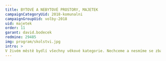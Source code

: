 ```yaml
---
title: BYTOVÉ A NEBYTOVÉ PROSTORY, MAJETEK
campaignCategoryUid: 2018-komunalni
campaignGroupUid: volby-2018
uid: majetek
order: 11
garant: david.bodecek
redmine: 29485
img: program/skolstvi.jpg
intro: > 
V živém městě bydlí všechny věkové kategorie. Nechceme a nesmíme se zbavit odpovědnosti za něj. Chceme Prahu 1, která se stará o všechny, nejen o ty, kteří jsou na vrcholu sil a finančně dobře zajištění. Budeme řešit existenční problémy ve vztahu k nájemnému. Ne vždy jsou finance pro Prahu 1 tím nejdůležitějším aspektem. Život Praze 1 dávají zejména lidé a nejvíce ti, kteří zde trvale žijí. Zastavíme odliv občanů a změníme kurz počtu obyvatel Prahy 1 směrem nahoru.
---
```


